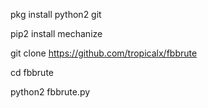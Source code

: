 pkg install python2 git

pip2 install mechanize

git clone https://github.com/tropicalx/fbbrute

cd fbbrute

python2 fbbrute.py
